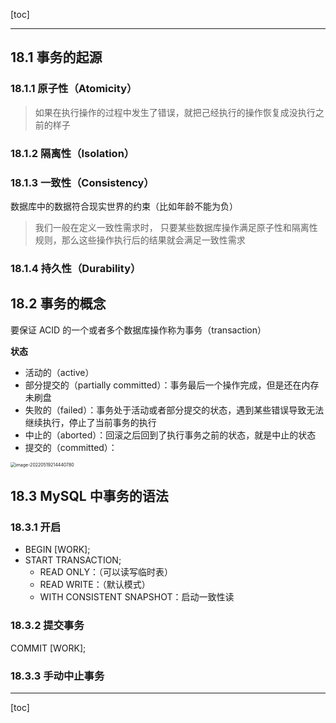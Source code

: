 [toc]

------

## 18.1 事务的起源

### 18.1.1 原子性（Atomicity）

>  如果在执行操作的过程中发生了错误，就把己经执行的操作恢复成没执行之前的样子

### 18.1.2 隔离性（Isolation）

### 18.1.3 一致性（Consistency）

数据库中的数据符合现实世界的约束（比如年龄不能为负）

> 我们一般在定义一致性需求时， 只要某些数据库操作满足原子性和隔离性规则，那么这些操作执行后的结果就会满足一致性需求

### 18.1.4 持久性（Durability）

## 18.2 事务的概念

要保证 ACID 的一个或者多个数据库操作称为事务（transaction）

**状态**

+ 活动的（active）
+ 部分提交的（partially committed）：事务最后一个操作完成，但是还在内存未刷盘
+ 失败的（failed）：事务处于活动或者部分提交的状态，遇到某些错误导致无法继续执行，停止了当前事务的执行
+ 中止的（aborted）：回滚之后回到了执行事务之前的状态，就是中止的状态
+ 提交的（committed）：

<img src="/Users/daydaylw3/Pictures/typora/image-20220519214440780.png" alt="image-20220519214440780" style="zoom:50%;" />

## 18.3 MySQL 中事务的语法

### 18.3.1 开启

+ BEGIN [WORK];
+ START TRANSACTION;
  + READ ONLY：（可以读写临时表）
  + READ WRITE：（默认模式）
  + WITH CONSISTENT SNAPSHOT：启动一致性读

### 18.3.2 提交事务

COMMIT [WORK];

### 18.3.3 手动中止事务



------

[toc]